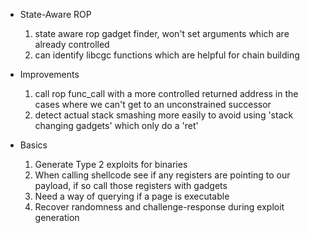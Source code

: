 * State-Aware ROP
    1. state aware rop gadget finder, won't set arguments which are already controlled
    1. can identify libcgc functions which are helpful for chain building

* Improvements
    1. call rop func_call with a more controlled returned address in the cases where we can't get to
       an unconstrained successor
    1. detect actual stack smashing more easily to avoid using 'stack changing gadgets' which only do a 'ret'

* Basics
    1. Generate Type 2 exploits for binaries
    1. When calling shellcode see if any registers are pointing to our payload, if so call those registers with gadgets
    1. Need a way of querying if a page is executable
    1. Recover randomness and challenge-response during exploit generation
